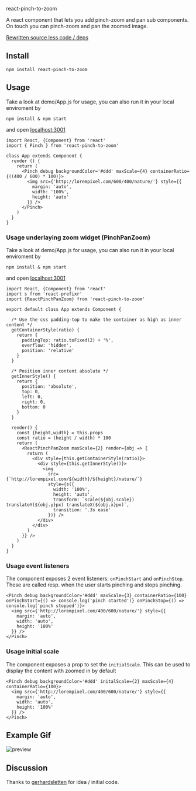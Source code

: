 react-pinch-to-zoom

A react component that lets you add pinch-zoom and pan sub components. On touch you can pinch-zoom and pan the zoomed image.

[Rewritten source less code / deps](http://gerhardsletten.github.io/react-pinch-zoom-pan/)

## Install

`npm install react-pinch-to-zoom`

## Usage

Take a look at demo/App.js for usage, you can also run it in your local enviroment by

`npm install & npm start`

and open [localhost:3001](http://localhost:3001)

```
import React, {Component} from 'react'
import { Pinch } from 'react-pinch-to-zoom'

class App extends Component {
  render () {
    return (
      <Pinch debug backgroundColor='#ddd' maxScale={4} containerRatio={((400 / 600) * 100)}>
        <img src={'http://lorempixel.com/600/400/nature/'} style={{
          margin: 'auto',
          width: '100%',
          height: 'auto'
        }} />
      </Pinch>
    )
  }
}
```

### Usage underlaying zoom widget (PinchPanZoom)

Take a look at demo/App.js for usage, you can also run it in your local enviroment by

`npm install & npm start`

and open [localhost:3001](http://localhost:3001)

```
import React, {Component} from 'react'
import s from 'react-prefixr'
import {ReactPinchPanZoom} from 'react-pinch-to-zoom'

export default class App extends Component {

  /* Use the css padding-top to make the container as high as inner content */
  getContainerStyle(ratio) {
    return {
      paddingTop: ratio.toFixed(2) + '%',
      overflow: 'hidden',
      position: 'relative'
    }
  }

  /* Position inner content absolute */
  getInnerStyle() {
    return {
      position: 'absolute',
      top: 0,
      left: 0,
      right: 0,
      bottom: 0
    }
  }

  render() {
    const {height,width} = this.props
    const ratio = (height / width) * 100
    return (
      <ReactPinchPanZoom maxScale={2} render={obj => {
        return (
          <div style={this.getContainerStyle(ratio)}>
            <div style={this.getInnerStyle()}>
              <img
                src={`http://lorempixel.com/${width}/${height}/nature/`}
                style={s({
                  width: '100%',
                  height: 'auto',
                  transform: `scale(${obj.scale}) translateY(${obj.y}px) translateX(${obj.x}px)`,
                  transition: '.3s ease'
                })} />
            </div>
          </div>
        )
      }} />
    )
  }
}
```

### Usage event listeners

The component exposes 2 event listeners: `onPinchStart` and `onPinchStop`. These are called resp. when the user starts pinching and stops pinching.

```
<Pinch debug backgroundColor='#ddd' maxScale={3} containerRatio={100} onPinchStart={() => console.log('pinch started')} onPinchStop={() => console.log('pinch stopped')}>
  <img src={'http://lorempixel.com/400/600/nature/'} style={{
    margin: 'auto',
    width: 'auto',
    height: '100%'
  }} />
</Pinch>
```
### Usage initial scale

The component exposes a prop to set the `initialScale`. This can be used to display the content with zoomed in by default

```
<Pinch debug backgroundColor='#ddd' initalScale={2} maxScale={4} containerRatio={100}>
  <img src={'http://lorempixel.com/400/600/nature/'} style={{
    margin: 'auto',
    width: 'auto',
    height: '100%'
  }} />
</Pinch>
```

## Example Gif
![preview](https://github.com/hanford/react-pinch-to-zoom/blob/master/example.gif)

## Discussion

Thanks to [gerhardsletten](https://github.com/gerhardsletten) for idea / initial code.
